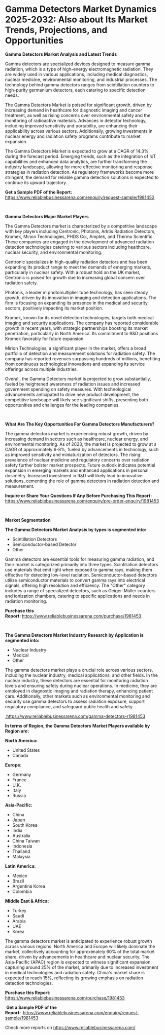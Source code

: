 <p><h1>Gamma Detectors Market Dynamics 2025-2032: Also about Its Market Trends, Projections, and Opportunities</h1></p><p><strong>Gamma Detectors Market Analysis and Latest Trends</strong></p>
<p><p>Gamma detectors are specialized devices designed to measure gamma radiation, which is a type of high-energy electromagnetic radiation. They are widely used in various applications, including medical diagnostics, nuclear medicine, environmental monitoring, and industrial processes. The technology behind gamma detectors ranges from scintillation counters to high-purity germanium detectors, each catering to specific detection needs.</p><p>The Gamma Detectors Market is poised for significant growth, driven by increasing demand in healthcare for diagnostic imaging and cancer treatment, as well as rising concerns over environmental safety and the monitoring of radioactive materials. Advances in detector technology, including improved sensitivity and portability, are enhancing their applicability across various sectors. Additionally, growing investments in nuclear energy and radiation safety programs contribute to market expansion.</p><p>The Gamma Detectors Market is expected to grow at a CAGR of 14.3% during the forecast period. Emerging trends, such as the integration of IoT capabilities and enhanced data analytics, are further transforming the industry landscape, allowing for more effective monitoring and response strategies in radiation detection. As regulatory frameworks become more stringent, the demand for reliable gamma detection solutions is expected to continue its upward trajectory.</p></p>
<p><strong>Get a Sample PDF of the Report:&nbsp;</strong> <a href="https://www.reliablebusinessarena.com/enquiry/request-sample/1981453?utm_campaign=2339&utm_medium=2&utm_source=Github&utm_content=ia&utm_term=20022025&utm_id=gamma-detectors">https://www.reliablebusinessarena.com/enquiry/request-sample/1981453</a></p>
<p>&nbsp;</p>
<p><strong>Gamma Detectors Major Market Players</strong></p>
<p><p>The Gamma Detectors market is characterized by a competitive landscape with key players including Centronic, Photonis, Arktis Radiation Detectors, Kromek, Mirion Technologies, PHDS Co., Amptek, and Thermo Scientific. These companies are engaged in the development of advanced radiation detection technologies catering to various sectors including healthcare, nuclear security, and environmental monitoring.</p><p>Centronic specializes in high-quality radiation detectors and has been expanding its product range to meet the demands of emerging markets, particularly in nuclear safety. With a robust hold on the UK market, Centronic is poised for growth due to increasing global concern over radiation safety.</p><p>Photonis, a leader in photomultiplier tube technology, has seen steady growth, driven by its innovation in imaging and detection applications. The firm is focusing on expanding its presence in the medical and security sectors, positively impacting its market position.</p><p>Kromek, known for its novel detection technologies, targets both medical imaging and security applications. The company has reported considerable growth in recent years, with strategic partnerships boosting its market penetration, particularly in North America. Its commitment to R&D positions Kromek favorably for future expansion.</p><p>Mirion Technologies, a significant player in the market, offers a broad portfolio of detection and measurement solutions for radiation safety. The company has reported revenues surpassing hundreds of millions, benefiting from continuous technological innovations and expanding its service offerings across multiple industries.</p><p>Overall, the Gamma Detectors market is projected to grow substantially, fueled by heightened awareness of radiation issues and increased government spending on safety measures. With technological advancements anticipated to drive new product development, the competitive landscape will likely see significant shifts, presenting both opportunities and challenges for the leading companies.</p></p>
<p>&nbsp;</p>
<p><strong>What Are The Key Opportunities For Gamma Detectors Manufacturers?</strong></p>
<p><p>The gamma detectors market is experiencing robust growth, driven by increasing demand in sectors such as healthcare, nuclear energy, and environmental monitoring. As of 2023, the market is projected to grow at a CAGR of approximately 6-8%, fueled by advancements in technology, such as improved sensitivity and miniaturization of detectors. The rising prevalence of nuclear medicine and regulatory concerns over radiation safety further bolster market prospects. Future outlook indicates potential expansion in emerging markets and enhanced applications in personal dosimetry. Increased investment in R&D will likely lead to innovative solutions, cementing the role of gamma detectors in radiation detection and measurement.</p></p>
<p><strong>Inquire or Share Your Questions If Any Before Purchasing This Report:</strong> <a href="https://www.reliablebusinessarena.com/enquiry/pre-order-enquiry/1981453?utm_campaign=2339&utm_medium=2&utm_source=Github&utm_content=ia&utm_term=20022025&utm_id=gamma-detectors">https://www.reliablebusinessarena.com/enquiry/pre-order-enquiry/1981453</a></p>
<p>&nbsp;</p>
<p><strong>Market Segmentation</strong></p>
<p><strong>The Gamma Detectors Market Analysis by types is segmented into:</strong></p>
<p><ul><li>Scintillation Detectors</li><li>Semiconductor-based Detector</li><li>Other</li></ul></p>
<p><p>Gamma detectors are essential tools for measuring gamma radiation, and their market is categorized primarily into three types. Scintillation detectors use materials that emit light when exposed to gamma rays, making them effective for detecting low-level radiation. Semiconductor-based detectors utilize semiconductor materials to convert gamma rays into electrical signals, offering high resolution and efficiency. The "Other" category includes a range of specialized detectors, such as Geiger-Müller counters and ionization chambers, catering to specific applications and needs in radiation monitoring.</p></p>
<p><strong>Purchase this Report:&nbsp;</strong><a href="https://www.reliablebusinessarena.com/purchase/1981453?utm_campaign=2339&utm_medium=2&utm_source=Github&utm_content=ia&utm_term=20022025&utm_id=gamma-detectors">https://www.reliablebusinessarena.com/purchase/1981453</a></p>
<p>&nbsp;</p>
<p><strong>The Gamma Detectors Market Industry Research by Application is segmented into:</strong></p>
<p><ul><li>Nuclear Industry</li><li>Medical</li><li>Other</li></ul></p>
<p><p>The gamma detectors market plays a crucial role across various sectors, including the nuclear industry, medical applications, and other fields. In the nuclear industry, these detectors are essential for monitoring radiation levels and ensuring safety during nuclear operations. In medicine, they are employed in diagnostic imaging and radiation therapy, enhancing patient care. Additionally, other markets such as environmental monitoring and security use gamma detectors to assess radiation exposure, support regulatory compliance, and safeguard public health and safety.</p></p>
<p><a href="https://www.reliablebusinessarena.com/gamma-detectors-r1981453?utm_campaign=2339&utm_medium=2&utm_source=Github&utm_content=ia&utm_term=20022025&utm_id=gamma-detectors">&nbsp;https://www.reliablebusinessarena.com/gamma-detectors-r1981453</a></p>
<p><strong>In terms of Region, the Gamma Detectors Market Players available by Region are:</strong></p>
<p>
    <p> <strong> North America: </strong>
        <ul>
            <li>United States</li>
            <li>Canada</li>
        </ul>
        </p> 
    <p> <strong> Europe: </strong>
        <ul>
            <li>Germany</li>
            <li>France</li>
            <li>U.K.</li>
            <li>Italy</li>
            <li>Russia</li>
        </ul>
        </p> 
    <p> <strong> Asia-Pacific: </strong>
        <ul>
            <li>China</li>
            <li>Japan</li>
            <li>South Korea</li>
            <li>India</li>
            <li>Australia</li>
            <li>China Taiwan</li>
            <li>Indonesia</li>
            <li>Thailand</li>
            <li>Malaysia</li>
        </ul>
        </p> 
    <p> <strong> Latin America: </strong>
        <ul>
            <li>Mexico</li>
            <li>Brazil</li>
            <li>Argentina Korea</li>
            <li>Colombia</li>
        </ul>
        </p> 
    <p> <strong> Middle East & Africa: </strong>
        <ul>
            <li>Turkey</li>
            <li>Saudi</li>
            <li>Arabia</li>
            <li>UAE</li>
            <li>Korea</li>
        </ul>
    </p>
    </p>
<p><p>The gamma detectors market is anticipated to experience robust growth across various regions. North America and Europe will likely dominate the market, collectively accounting for approximately 60% of the total market share, driven by advancements in healthcare and nuclear security. The Asia-Pacific (APAC) region is expected to witness significant expansion, capturing around 25% of the market, primarily due to increased investment in medical technologies and radiation safety. China's market share is expected to reach 15%, reflecting its growing emphasis on radiation detection technologies.</p></p>
<p><strong>Purchase this Report: </strong><a href="https://www.reliablebusinessarena.com/purchase/1981453?utm_campaign=2339&utm_medium=2&utm_source=Github&utm_content=ia&utm_term=20022025&utm_id=gamma-detectors">https://www.reliablebusinessarena.com/purchase/1981453</a></p>
<p>&nbsp;<strong>Get a Sample PDF of the Report:&nbsp;&nbsp;</strong><a href="https://www.reliablebusinessarena.com/enquiry/request-sample/1981453?utm_campaign=2339&utm_medium=2&utm_source=Github&utm_content=ia&utm_term=20022025&utm_id=gamma-detectors">https://www.reliablebusinessarena.com/enquiry/request-sample/1981453</a></p>
<p><strong></strong></p>
<p>Check more reports on <a href="https://www.reliablebusinessarena.com/?utm_campaign=2339&utm_medium=2&utm_source=Github&utm_content=ia&utm_term=20022025&utm_id=gamma-detectors">https://www.reliablebusinessarena.com/</a></p>